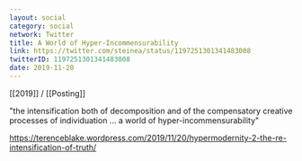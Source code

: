 ```yaml
---
layout: social
category: social
network: Twitter
title: A World of Hyper-Incommensurability
link: https://twitter.com/steinea/status/1197251301341483008
twitterID: 1197251301341483008
date: 2019-11-20
---
```


[[2019]] / [[Posting]]

"the intensification both of decomposition and of the compensatory creative processes of individuation ... a world of hyper-incommensurability"

<https://terenceblake.wordpress.com/2019/11/20/hypermodernity-2-the-re-intensification-of-truth/>
